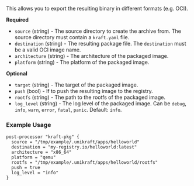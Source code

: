 This allows you to export the resulting binary in different formats (e.g. OCI).

**Required**

- `source` (string) - The source directory to create the archive from. The source directory must contain a `kraft.yaml` file.
- `destination` (string) - The resulting package file. The `destination` must be a valid OCI image name.
- `architecture` (string) - The architecture of the packaged image.
- `platform` (string) - The platform of the packaged image.

**Optional**

- `target` (string) - The target of the packaged image.
- `push` (bool) - If to push the resulting image to the registry.
- `rootfs` (string) - The path to the rootfs of the packaged image.
- `log_level` (string) - The log level of the packaged image. Can be `debug`, `info`, `warn`, `error`, `fatal`, `panic`. Default: `info`.

### Example Usage

```hcl
post-processor "kraft-pkg" {
  source = "/tmp/example/.unikraft/apps/helloworld"
  destination = "my-registry.io/helloworld:latest"
  architecture = "x86_64"
  platform = "qemu"
  rootfs = "/tmp/example/.unikraft/apps/helloworld/rootfs"
  push = true
  log_level = "info"
}
```
